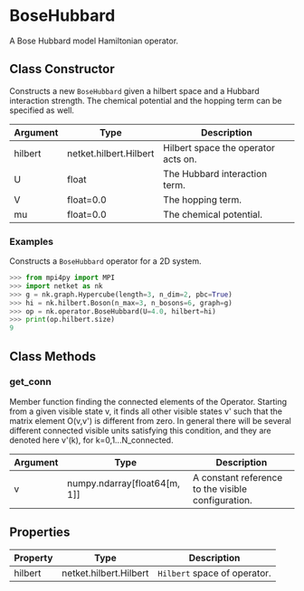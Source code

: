 # BoseHubbard
A Bose Hubbard model Hamiltonian operator.

## Class Constructor
Constructs a new ``BoseHubbard`` given a hilbert space and a Hubbard
interaction strength. The chemical potential and the hopping term can
be specified as well.

|Argument|         Type         |            Description            |
|--------|----------------------|-----------------------------------|
|hilbert |netket.hilbert.Hilbert|Hilbert space the operator acts on.|
|U       |float                 |The Hubbard interaction term.      |
|V       |float=0.0             |The hopping term.                  |
|mu      |float=0.0             |The chemical potential.            |


### Examples
Constructs a ``BoseHubbard`` operator for a 2D system.

```python
>>> from mpi4py import MPI
>>> import netket as nk
>>> g = nk.graph.Hypercube(length=3, n_dim=2, pbc=True)
>>> hi = nk.hilbert.Boson(n_max=3, n_bosons=6, graph=g)
>>> op = nk.operator.BoseHubbard(U=4.0, hilbert=hi)
>>> print(op.hilbert.size)
9

```



## Class Methods 
### get_conn
Member function finding the connected elements of the Operator. Starting
from a given visible state v, it finds all other visible states v' such
that the matrix element O(v,v') is different from zero. In general there
will be several different connected visible units satisfying this
condition, and they are denoted here v'(k), for k=0,1...N_connected.

|Argument|            Type            |                   Description                    |
|--------|----------------------------|--------------------------------------------------|
|v       |numpy.ndarray[float64[m, 1]]|A constant reference to the visible configuration.|


## Properties

|Property|         Type         |          Description          |
|--------|----------------------|-------------------------------|
|hilbert |netket.hilbert.Hilbert| ``Hilbert`` space of operator.|

